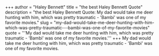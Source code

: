 +++
author = "Haley Bennett"
title = "the best Haley Bennett Quote"
description = "the best Haley Bennett Quote: My dad would take me deer hunting with him, which was pretty traumatic - 'Bambi' was one of my favorite movies."
slug = "my-dad-would-take-me-deer-hunting-with-him-which-was-pretty-traumatic---bambi-was-one-of-my-favorite-movies"
quote = '''My dad would take me deer hunting with him, which was pretty traumatic - 'Bambi' was one of my favorite movies.'''
+++
My dad would take me deer hunting with him, which was pretty traumatic - 'Bambi' was one of my favorite movies.

